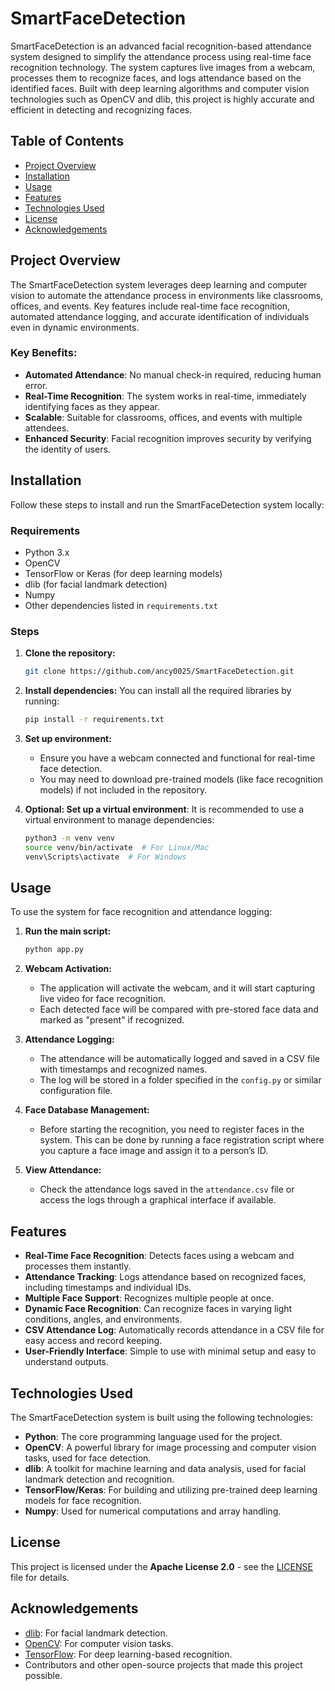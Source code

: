 # SmartFaceDetection

SmartFaceDetection is an advanced facial recognition-based attendance system designed to simplify the attendance process using real-time face recognition technology. The system captures live images from a webcam, processes them to recognize faces, and logs attendance based on the identified faces. Built with deep learning algorithms and computer vision technologies such as OpenCV and dlib, this project is highly accurate and efficient in detecting and recognizing faces.

## Table of Contents

- [Project Overview](#project-overview)
- [Installation](#installation)
- [Usage](#usage)
- [Features](#features)
- [Technologies Used](#technologies-used)
- [License](#license)
- [Acknowledgements](#acknowledgements)

## Project Overview

The SmartFaceDetection system leverages deep learning and computer vision to automate the attendance process in environments like classrooms, offices, and events. Key features include real-time face recognition, automated attendance logging, and accurate identification of individuals even in dynamic environments.

### Key Benefits:
- **Automated Attendance**: No manual check-in required, reducing human error.
- **Real-Time Recognition**: The system works in real-time, immediately identifying faces as they appear.
- **Scalable**: Suitable for classrooms, offices, and events with multiple attendees.
- **Enhanced Security**: Facial recognition improves security by verifying the identity of users.

## Installation

Follow these steps to install and run the SmartFaceDetection system locally:

### Requirements

- Python 3.x
- OpenCV
- TensorFlow or Keras (for deep learning models)
- dlib (for facial landmark detection)
- Numpy
- Other dependencies listed in `requirements.txt`

### Steps

1. **Clone the repository:**
    ```bash
    git clone https://github.com/ancy0025/SmartFaceDetection.git
    ```

2. **Install dependencies:**
    You can install all the required libraries by running:
    ```bash
    pip install -r requirements.txt
    ```

3. **Set up environment:**
    - Ensure you have a webcam connected and functional for real-time face detection.
    - You may need to download pre-trained models (like face recognition models) if not included in the repository.
    
4. **Optional: Set up a virtual environment**:
    It is recommended to use a virtual environment to manage dependencies:
    ```bash
    python3 -m venv venv
    source venv/bin/activate  # For Linux/Mac
    venv\Scripts\activate  # For Windows
    ```

## Usage

To use the system for face recognition and attendance logging:

1. **Run the main script:**
    ```bash
    python app.py
    ```

2. **Webcam Activation:**
    - The application will activate the webcam, and it will start capturing live video for face recognition.
    - Each detected face will be compared with pre-stored face data and marked as "present" if recognized.

3. **Attendance Logging:**
    - The attendance will be automatically logged and saved in a CSV file with timestamps and recognized names.
    - The log will be stored in a folder specified in the `config.py` or similar configuration file.

4. **Face Database Management:**
    - Before starting the recognition, you need to register faces in the system. This can be done by running a face registration script where you capture a face image and assign it to a person’s ID.

5. **View Attendance:**
    - Check the attendance logs saved in the `attendance.csv` file or access the logs through a graphical interface if available.

## Features

- **Real-Time Face Recognition**: Detects faces using a webcam and processes them instantly.
- **Attendance Tracking**: Logs attendance based on recognized faces, including timestamps and individual IDs.
- **Multiple Face Support**: Recognizes multiple people at once.
- **Dynamic Face Recognition**: Can recognize faces in varying light conditions, angles, and environments.
- **CSV Attendance Log**: Automatically records attendance in a CSV file for easy access and record keeping.
- **User-Friendly Interface**: Simple to use with minimal setup and easy to understand outputs.

## Technologies Used

The SmartFaceDetection system is built using the following technologies:

- **Python**: The core programming language used for the project.
- **OpenCV**: A powerful library for image processing and computer vision tasks, used for face detection.
- **dlib**: A toolkit for machine learning and data analysis, used for facial landmark detection and recognition.
- **TensorFlow/Keras**: For building and utilizing pre-trained deep learning models for face recognition.
- **Numpy**: Used for numerical computations and array handling.

## License

This project is licensed under the **Apache License 2.0** - see the [LICENSE](LICENSE) file for details.

## Acknowledgements

- [dlib](http://dlib.net/): For facial landmark detection.
- [OpenCV](https://opencv.org/): For computer vision tasks.
- [TensorFlow](https://www.tensorflow.org/): For deep learning-based recognition.
- Contributors and other open-source projects that made this project possible.

